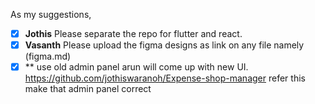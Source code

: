 As my suggestions,
- [x] **Jothis** Please separate the repo for flutter and react.
- [x] **Vasanth** Please upload the figma designs as link on any file namely (figma.md)
- [x] ** use old admin panel arun will come up with new UI.
https://github.com/jothiswaranoh/Expense-shop-manager refer this make that admin panel correct
